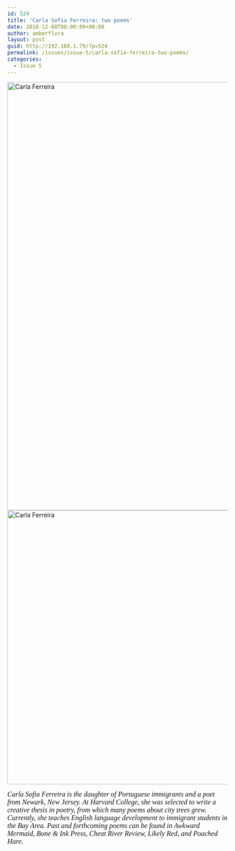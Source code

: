 ```yaml
---
id: 524
title: 'Carla Sofia Ferreira: two poems'
date: 2018-12-08T08:00:09+00:00
author: amberflora
layout: post
guid: http://192.168.1.79/?p=524
permalink: /issues/issue-5/carla-sofia-ferreira-two-poems/
categories:
  - Issue 5
---
```

<img loading="lazy" class="alignnone wp-image-525" src="http://amberflora.com/wp-content/uploads/2018/11/Ferreira_amberflora_poetry-e1543347180533.jpg" alt="Carla Ferreira" width="800" height="980" srcset="/assets/wp-content/uploads/2018/11/Ferreira_amberflora_poetry-e1543347180533.jpg 1474w, /assets/wp-content/uploads/2018/11/Ferreira_amberflora_poetry-e1543347180533-245x300.jpg 245w, /assets/wp-content/uploads/2018/11/Ferreira_amberflora_poetry-e1543347180533-768x941.jpg 768w, /assets/wp-content/uploads/2018/11/Ferreira_amberflora_poetry-e1543347180533-836x1024.jpg 836w" sizes="(max-width: 800px) 100vw, 800px" />

<img loading="lazy" class="alignnone wp-image-526" src="http://amberflora.com/wp-content/uploads/2018/11/Ferreira_amberflora_Night-Trees-Revised.jpg" alt="Carla Ferreira" width="800" height="627" srcset="/assets/wp-content/uploads/2018/11/Ferreira_amberflora_Night-Trees-Revised.jpg 1518w, /assets/wp-content/uploads/2018/11/Ferreira_amberflora_Night-Trees-Revised-300x235.jpg 300w, /assets/wp-content/uploads/2018/11/Ferreira_amberflora_Night-Trees-Revised-768x602.jpg 768w, /assets/wp-content/uploads/2018/11/Ferreira_amberflora_Night-Trees-Revised-1024x803.jpg 1024w" sizes="(max-width: 800px) 100vw, 800px" /> 

<span style="font-family: georgia, palatino, serif; font-size: 12pt;"><em>Carla Sofia Ferreira is the daughter of Portuguese immigrants and a poet from Newark, New Jersey. At Harvard College, she was selected to write a creative thesis in poetry, from which many poems about city trees grew. Currently, she teaches English language development to immigrant students in the Bay Area. Past and forthcoming poems can be found in Awkward Mermaid, Bone & Ink Press, Cheat River Review, Likely Red, and Poached Hare.</em></span>
